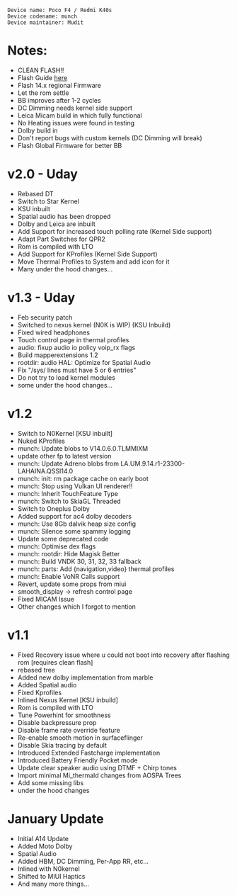  ```
Device name: Poco F4 / Redmi K40s
Device codename: munch
Device maintainer: Mudit
```

# Notes:
- CLEAN FLASH!!
- Flash Guide [here](https://github.com/Project-PixelStar/official_devices/blob/14/instructions/munch.md)
- Flash 14.x regional Firmware
- Let the rom settle
- BB improves after 1-2 cycles
- DC Dimming needs kernel side support
- Leica Micam build in which fully functional
- No Heating issues were found in testing
- Dolby build in
- Don't report bugs with custom kernels (DC Dimming will break)
- Flash Global Firmware for better BB

# v2.0 - Uday
- Rebased DT
- Switch to Star Kernel
- KSU inbuilt
- Spatial audio has been dropped
- Dolby and Leica are inbuilt
- Add Support for increased touch polling rate (Kernel Side support)
- Adapt Part Switches for QPR2
- Rom is compiled with LTO 
- Add Support for KProfiles (Kernel Side Support) 
- Move Thermal Profiles to System and add icon for it
- Many under the hood changes...

# v1.3 - Uday
- Feb security patch
- Switched to nexus kernel (N0K is WIP) (KSU Inbuild)
- Fixed wired headphones
- Touch control page in thermal profiles
- audio: fixup audio io policy voip_rx flags
- Build mapperextensions 1.2
- rootdir: audio HAL: Optimize for Spatial Audio
- Fix "/sys/ lines must have 5 or 6 entries"
- Do not try to load kernel modules
- some under the hood changes... 

# v1.2
- Switch to N0Kernel [KSU inbuilt]
- Nuked KProfiles
- munch: Update blobs to V14.0.6.0.TLMMIXM 
- update other fp to latest version
- munch: Update Adreno blobs from LA.UM.9.14.r1-23300-LAHAINA.QSSI14.0
- munch: init: rm package cache on early boot
- munch: Stop using Vulkan UI renderer!! 
- munch: Inherit TouchFeature Type
- munch: Switch to SkiaGL Threaded
- Switch to Oneplus Dolby
- Added support for ac4 dolby decoders
- munch: Use 8Gb dalvik heap size config
- munch: Silence some spammy logging
- Update some deprecated code
- munch: Optimise dex flags
- munch: rootdir: Hide Magisk Better
- munch: Build VNDK 30, 31, 32, 33 fallback
- munch: parts: Add {navigation,video} thermal profiles
- munch: Enable VoNR Calls support
- Revert, update some props from miui
- smooth_display -> refresh control page
- Fixed MICAM Issue
- Other changes which I forgot to mention

# v1.1 
- Fixed Recovery issue where u could not boot into recovery after flashing rom [requires clean flash]
- rebased tree
- Added new dolby implementation from marble
- Added Spatial audio 
- Fixed Kprofiles
- Inlined Nexus Kernel  [KSU inbuild]
- Rom is compiled with LTO 
- Tune Powerhint for smoothness
- Disable backpressure prop
- Disable frame rate override feature
- Re-enable smooth motion in surfaceflinger
- Disable Skia tracing by default
- Introduced Extended Fastcharge implementation
- Introduced Battery Friendly Pocket mode
- Update clear speaker audio using DTMF + Chirp tones
- Import minimal Mi_thermald changes from AOSPA Trees
- Add some missing libs 
- under the hood changes

# January Update
- Initial A14 Update
- Added Moto Dolby
- Spatial Audio
- Added HBM, DC Dimming, Per-App RR, etc...
- Inlined with N0kernel
- Shifted to MIUI Haptics
- And many more things...

